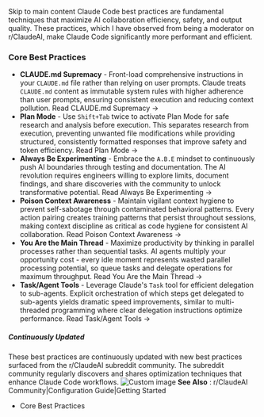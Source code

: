 Skip to main content
Claude Code best practices are fundamental techniques that maximize AI collaboration efficiency, safety, and output quality. These practices, which I have observed from being a moderator on r/ClaudeAI, make Claude Code significantly more performant and efficient.
### Core Best Practices​
  * **CLAUDE.md Supremacy** - Front-load comprehensive instructions in your `CLAUDE.md` file rather than relying on user prompts. Claude treats `CLAUDE.md` content as immutable system rules with higher adherence than user prompts, ensuring consistent execution and reducing context pollution. Read CLAUDE.md Supremacy →
  * **Plan Mode** - Use `Shift+Tab` twice to activate Plan Mode for safe research and analysis before execution. This separates research from execution, preventing unwanted file modifications while providing structured, consistently formatted responses that improve safety and token efficiency. Read Plan Mode →
  * **Always Be Experimenting** - Embrace the `A.B.E` mindset to continuously push AI boundaries through testing and documentation. The AI revolution requires engineers willing to explore limits, document findings, and share discoveries with the community to unlock transformative potential. Read Always Be Experimenting →
  * **Poison Context Awareness** - Maintain vigilant context hygiene to prevent self-sabotage through contaminated behavioral patterns. Every action pairing creates training patterns that persist throughout sessions, making context discipline as critical as code hygiene for consistent AI collaboration. Read Poison Context Awareness →
  * **You Are the Main Thread** - Maximize productivity by thinking in parallel processes rather than sequential tasks. AI agents multiply your opportunity cost - every idle moment represents wasted parallel processing potential, so queue tasks and delegate operations for maximum throughput. Read You Are the Main Thread →
  * **Task/Agent Tools** - Leverage Claude's `Task` tool for efficient delegation to sub-agents. Explicit orchestration of which steps get delegated to sub-agents yields dramatic speed improvements, similar to multi-threaded programming where clear delegation instructions optimize performance. Read Task/Agent Tools →


##### Continuously Updated
These best practices are continuously updated with new best practices surfaced from the r/ClaudeAI subreddit community. The subreddit community regularly discovers and shares optimization techniques that enhance Claude Code workflows.
![Custom image](https://www.claudelog.com/img/discovery/022_excite.png)
**See Also** : r/ClaudeAI Community|Configuration Guide|Getting Started
  * Core Best Practices


